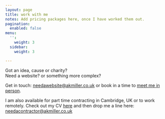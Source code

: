 ```yaml
---
layout: page
title: work with me
notes: Add pricing packages here, once I have worked them out.
pagination:
  enabled: false
menu:
  '':
    weight: 3
  sidebar:
    weight: 3

---
```

Got an idea, cause or charity?  
Need a website? or something more complex?

Get in touch: [needawebsite@akmiller.co.uk](mailto:needawebsite@akmiller.co.uk) or book in a time to <a href="" onclick="Calendly.initPopupWidget({url: 'https://calendly.com/akmiller-co-uk/30min?primary_color=ac4142'});return false;">meet me in person</a>.

I am also available for part time contracting in Cambridge, UK or to work remotely. Check out my CV [here](/public/CV.pdf "CV") and then drop me a line here: [needacontractor@akmiller.co.uk](mailto:needacontractor@akmiller.co.uk)

<!-- Calendly link widget begin -->
<link href="https://assets.calendly.com/assets/external/widget.css" rel="stylesheet">
<script src="https://assets.calendly.com/assets/external/widget.js" type="text/javascript"></script>
<!-- Calendly link widget end -->